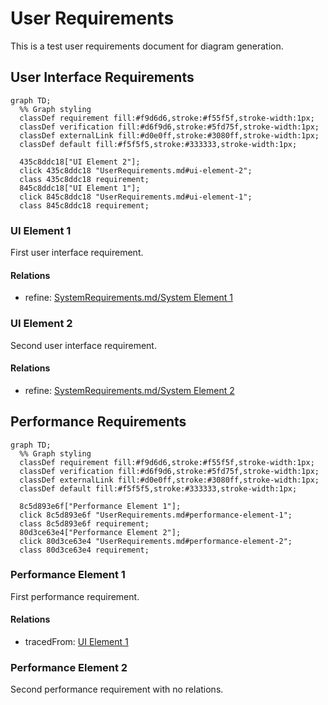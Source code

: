 # User Requirements

This is a test user requirements document for diagram generation.

## User Interface Requirements
```mermaid
graph TD;
  %% Graph styling
  classDef requirement fill:#f9d6d6,stroke:#f55f5f,stroke-width:1px;
  classDef verification fill:#d6f9d6,stroke:#5fd75f,stroke-width:1px;
  classDef externalLink fill:#d0e0ff,stroke:#3080ff,stroke-width:1px;
  classDef default fill:#f5f5f5,stroke:#333333,stroke-width:1px;

  435c8ddc18["UI Element 2"];
  click 435c8ddc18 "UserRequirements.md#ui-element-2";
  class 435c8ddc18 requirement;
  845c8ddc18["UI Element 1"];
  click 845c8ddc18 "UserRequirements.md#ui-element-1";
  class 845c8ddc18 requirement;
```


### UI Element 1

First user interface requirement.

#### Relations
  * refine: [SystemRequirements.md/System Element 1](SystemRequirements.html#system-element-1)

### UI Element 2

Second user interface requirement.

#### Relations
  * refine: [SystemRequirements.md/System Element 2](SystemRequirements.html#system-element-2)

## Performance Requirements
```mermaid
graph TD;
  %% Graph styling
  classDef requirement fill:#f9d6d6,stroke:#f55f5f,stroke-width:1px;
  classDef verification fill:#d6f9d6,stroke:#5fd75f,stroke-width:1px;
  classDef externalLink fill:#d0e0ff,stroke:#3080ff,stroke-width:1px;
  classDef default fill:#f5f5f5,stroke:#333333,stroke-width:1px;

  8c5d893e6f["Performance Element 1"];
  click 8c5d893e6f "UserRequirements.md#performance-element-1";
  class 8c5d893e6f requirement;
  80d3ce63e4["Performance Element 2"];
  click 80d3ce63e4 "UserRequirements.md#performance-element-2";
  class 80d3ce63e4 requirement;
```


### Performance Element 1

First performance requirement.

#### Relations
  * tracedFrom: [UI Element 1](#ui-element-1)

### Performance Element 2

Second performance requirement with no relations.